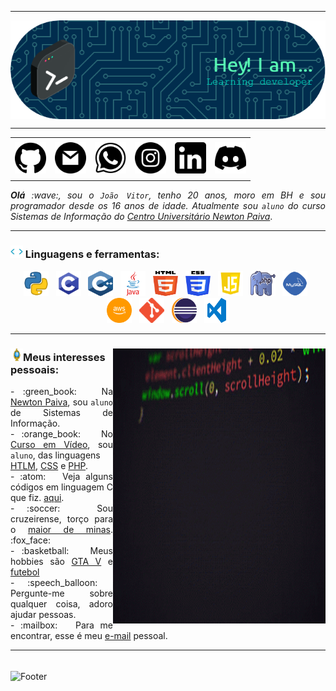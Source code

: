 -----

<div>
<p align="center">
<img align="center" alt="Header" src="https://github.com/joaovitorgfs/joaovitorgfs/blob/main/img/header.png?raw=true"/>
</p>
</div>

-----

<div>
    <table align="center">
    <p align="center">
    <tr>
     <td align="center" colspan="11"></td>
    </tr> 
    <tr>
    <td><a href="https://github.com/joaovitorgfs" target="_blank"><img src="https://github.com/joaovitorgfs/joaovitorgfs/blob/main/img/github.png?raw=true" width="50px" height="50px"/></a>
    </td>
    <td><a href="mailto:jaovitorgfrancasouza3@gmail.com" target="_blank"><img src="https://github.com/joaovitorgfs/joaovitorgfs/blob/main/img/gmail.png?raw=true" width="50px" height="50px"/></a>
    </td>
    <td><a href="https://wa.me/5531992970871" target="_blank"><img src="https://github.com/joaovitorgfs/joaovitorgfs/blob/main/img/wpp.png?raw=true" width="50px" height="50px"/></a>
    </td>
    <td><a href="https://www.instagram.com/joao.souzx_/" target="_blank"><img src="https://github.com/joaovitorgfs/joaovitorgfs/blob/main/img/insta.png?raw=true" width="50px" height="50px"/></a>
    </td>
    <td><a href="https://www.linkedin.com/in/joaovitorsouza712" target="_blank"><img src="https://github.com/joaovitorgfs/joaovitorgfs/blob/main/img/linkedin.png?raw=true" width="50px" height="50px"/></a>
    </td>
    <td><a href="https://discordapp.com/users/460509828033413132" target="_blank"><img src="https://github.com/joaovitorgfs/joaovitorgfs/blob/main/img/discord.png?raw=true" width="50px" height="50px"/></a>
    </td>
    </tr>
    <tr>
        <td align="center" colspan="11"></td>
       </tr> 
    </p>   
    </table>
</div>
    <div align="justify">
    <i><b>Olá</b> :wave:, sou o <code>João Vitor</code>, tenho 20 anos, moro em BH e sou programador desde os 16 anos de idade. Atualmente sou <code>aluno</code> do curso Sistemas de Informação do <a href="https://newtonpaiva.br/" target="_blank">Centro Universitário Newton Paiva</a></i>.<br />
</div>
    
----- 
    
<div>

### <img height="20" alt="GIF" src="https://github.com/joaovitorgfs/joaovitorgfs/blob/main/img/skills.gif?raw=true"/>&nbsp;Linguagens e ferramentas:
<p align="center"> 
<a href="https://www.python.org/" target="_blank"><img width="40" height="40" src="https://github.com/joaovitorgfs/joaovitorgfs/blob/main/img/python.png?raw=true"/></a>
&nbsp; 
<a href="https://www.open-std.org/jtc1/sc22/wg14/" target="_blank"><img width="40" height="40" src="https://github.com/joaovitorgfs/joaovitorgfs/blob/main/img/c.png?raw=true"/></a>
&nbsp; 
<a href="https://isocpp.org/" target="_blank"><img width="40" height="40" src="https://github.com/joaovitorgfs/joaovitorgfs/blob/main/img/cpp.svg"/></a>
&nbsp; 
<a href="https://www.java.com/pt-BR/" target="_blank"><img width="40" height="40" src="https://github.com/joaovitorgfs/joaovitorgfs/blob/main/img/java.png"/></a>
&nbsp; 
<a href="https://www.w3schools.com/html/" target="_blank"><img width="40" height="40" src="https://github.com/joaovitorgfs/joaovitorgfs/blob/main/img/html.svg"/></a>
&nbsp; 
<a href="https://www.w3schools.com/css/" target="_blank"><img width="40" height="40" src="https://github.com/joaovitorgfs/joaovitorgfs/blob/main/img/css.svg"/></a>
&nbsp; 
<a href="https://www.w3schools.com/js/" target="_blank"><img width="40" height="40" src="https://github.com/joaovitorgfs/joaovitorgfs/blob/main/img/js.png"/></a>
&nbsp;   
<a href="https://www.php.net/" target="_blank"><img width="40" height="40" src="https://github.com/joaovitorgfs/joaovitorgfs/blob/main/img/php.png"/></a>
&nbsp; 
<a href="https://www.mysql.com/" target="_blank"><img width="40" height="40" src="https://github.com/joaovitorgfs/joaovitorgfs/blob/main/img/mysql.png"/></a>
&nbsp;  
<a href="https://aws.amazon.com/pt/" target="_blank"><img width="40" height="40" src="https://github.com/joaovitorgfs/joaovitorgfs/blob/main/img/aws.png"/></a>
&nbsp; 
<a href="https://git-scm.com/" target="_blank"><img width="40" height="40" src="https://github.com/joaovitorgfs/joaovitorgfs/blob/main/img/git.png"/></a>
&nbsp; 
<a href="https://www.eclipse.org/downloads/" target="_blank"><img width="40" height="40" src="https://github.com/joaovitorgfs/joaovitorgfs/blob/main/img/eclipse.png"/></a>
&nbsp; 
<a href="https://code.visualstudio.com/" target="_blank"><img width="40" height="40" src="https://github.com/joaovitorgfs/joaovitorgfs/blob/main/img/vs.png"/></a>
</p>
</div>

-----

<div>
<div>
<img align="right" alt="GIF" src="https://github.com/joaovitorgfs/joaovitorgfs/blob/main/img/code.gif?raw=true" width="340px" height="440px"/>
</div>

### <img height="20" alt="GIF" src="https://github.com/joaovitorgfs/joaovitorgfs/blob/main/img/soulgem.gif?raw=true"/>Meus interesses pessoais:

<div align="justify">
<p>
- :green_book: &nbsp; Na <a href="https://newtonpaiva.br/" target="_blank">Newton Paiva</a>, sou <code>aluno</code> de Sistemas de Informação.<br />
- :orange_book: &nbsp; No <a href="https://cursoemvideo.com/" target="_blank">Curso em Vídeo</a>, sou <code>aluno</code>, das linguagens<br /> <a href="https://www.w3schools.com/html/" target="_blank">HTLM</a>, <a href="https://www.w3schools.com/css/" target="_blank">CSS</a> e <a href="https://www.php.net/" target="_blank">PHP</a>.<br />
- :atom: &nbsp; Veja alguns códigos em linguagem C que fiz. <a href="https://github.com/joaovitorgfs/c-mais-mais target="_blank"">aqui</a>.<br />
- :soccer: &nbsp; Sou cruzeirense, torço para o <a href="https://www.cruzeiro.com.br" target="_blank">maior de minas</a>. :fox_face:<br />
- :basketball: &nbsp; Meus hobbies são <a href="https://www.rockstargames.com/br/gta-v" target="_blank">GTA V</a> e <a href="https://ge.globo.com/futebol/brasileirao-serie-a/" target="_blank">futebol</a><br />
- :speech_balloon: &nbsp; Pergunte-me sobre qualquer coisa, adoro ajudar pessoas.<br />
- :mailbox: &nbsp; Para me encontrar, esse é meu <a href="mailto:joaovitorgfrancasouza3@gmail.com" target="_blank">e-mail</a> pessoal.<br />
</p>
</div>
</div>

-----

<div>
<br /><img align="center" alt="Footer" width="1200px" height="20px" src="https://github.com/joaovitorgfs/joaovitorgfs/blob/main/img/footer-gray.gif?raw=true"/>
</div>